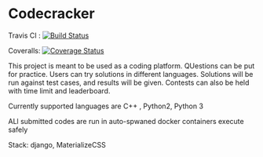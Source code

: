 # Codecracker

Travis CI : [![Build Status](https://travis-ci.com/adwait-thattey/ase1_prj.svg?branch=master)](https://travis-ci.com/adwait-thattey/ase1_prj)   


Coveralls: [![Coverage Status](https://coveralls.io/repos/github/adwait-thattey/ase1_prj/badge.svg?branch=master)](https://coveralls.io/github/adwait-thattey/ase1_prj?branch=master)

This project is meant to be used as a coding platform.
QUestions can be put for practice. 
Users can try solutions in different languages.
Solutions will be run against test cases, and results will be given.
Contests can also be held with time limit and leaderboard.

Currently supported languages are C++ , Python2, Python 3

ALl submitted codes are run in auto-spwaned docker containers execute safely

Stack: django, MaterializeCSS
